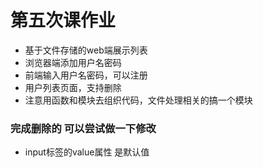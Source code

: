 # 第五次课作业

* 基于文件存储的web端展示列表
* 浏览器端添加用户名密码
* 前端输入用户名密码，可以注册
* 用户列表页面，支持删除
* 注意用函数和模块去组织代码，文件处理相关的搞一个模块

### 完成删除的 可以尝试做一下修改
* input标签的value属性 是默认值